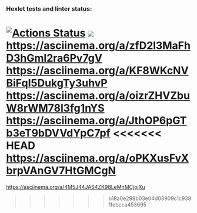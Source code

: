 ### Hexlet tests and linter status:
[![Actions Status](https://github.com/wq4rsz/frontend-project-44/workflows/hexlet-check/badge.svg)](https://github.com/wq4rsz/frontend-project-44/actions)
<a href="https://codeclimate.com/github/wq4rsz/frontend-project-44/maintainability"><img src="https://api.codeclimate.com/v1/badges/19a2299076ce04608a0b/maintainability" /></a>
https://asciinema.org/a/zfD2l3MaFhD3hGml2ra6Pv7gV
https://asciinema.org/a/KF8WKcNVBiFqI5DukgTy3uhvP
https://asciinema.org/a/oizrZHVZbuW8rWM78l3fg1nYS
https://asciinema.org/a/JthOP6pGTb3eT9bDVVdYpC7pf
<<<<<<< HEAD
https://asciinema.org/a/oPKXusFvXbrpVAnGV7HtGMCgN
=======
https://asciinema.org/a/4M5J44JAS4ZK98LeMnMCjojXu
>>>>>>> b18a0e298b03e04d03909c1c9381febcca453695
